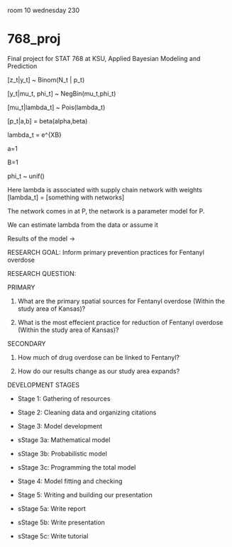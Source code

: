 room 10 wednesday 230
# 768_proj
Final project for STAT 768 at KSU, Applied Bayesian Modeling and Prediction


[z_t|y_t] ~ Binom(N_t | p_t)

[y_t|mu_t, phi_t] ~ NegBin(mu_t,phi_t)

[mu_t|lambda_t] ~ Pois(lambda_t)

[p_t|a,b] = beta(alpha,beta)

lambda_t = e^{XB}

a=1

B=1

phi_t ~ unif()


Here lambda is associated with supply chain network with weights
[lambda_t] = [something with networks]

The network comes in at P, the network is a parameter model for P. 

We can estimate lambda from the data or assume it

Results of the model -> 

RESEARCH GOAL: Inform primary prevention practices for Fentanyl overdose

RESEARCH QUESTION: 

PRIMARY

1. What are the primary spatial sources for Fentanyl overdose (Within the study area of Kansas)?

2. What is the most effecient practice for reduction of Fentanyl overdose (Within the study area of Kansas)?

SECONDARY

1. How much of drug overdose can be linked to Fentanyl?

2. How do our results change as our study area expands?

DEVELOPMENT STAGES

- Stage 1: Gathering of resources

- Stage 2: Cleaning data and organizing citations

- Stage 3: Model development

- sStage 3a: Mathematical model

- sStage 3b: Probabilistic model

- sStage 3c: Programming the total model

- Stage 4: Model fitting and checking

- Stage 5: Writing and building our presentation

- sStage 5a: Write report

- sStage 5b: Write presentation

- sStage 5c: Write tutorial

